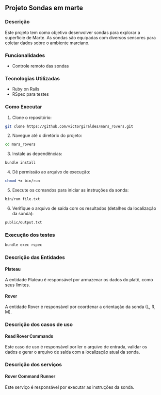 ## Projeto Sondas em marte

### Descrição

Este projeto tem como objetivo desenvolver sondas para explorar a superfície de Marte. As sondas são equipadas com diversos sensores para coletar dados sobre o ambiente marciano.

### Funcionalidades

- Controle remoto das sondas

### Tecnologias Utilizadas

- Ruby on Rails
- RSpec para testes

### Como Executar

1. Clone o repositório:
  ```bash
  git clone https://github.com/victorgiraldes/mars_rovers.git
  ```
2. Navegue até o diretório do projeto:
  ```bash
  cd mars_rovers
  ```
3. Instale as dependências:
  ```bash
  bundle install
  ```
4. Dê permissão ao arquivo de execução:
  ```bash
  chmod +x bin/run
  ```  
5. Execute os comandos para iniciar as instruções da sonda:
  ```bash
  bin/run file.txt
  ```
6. Verifique o arquivo de saída com os resultados (detalhes da localização da sonda):
  ```bash
  public/output.txt
  ```

### Execução dos testes
  ```bash
  bundle exec rspec
  ```

### Descrição das Entidades

#### Plateau

A entidade Plateau é responsável por armazenar os dados do platô, como seus limites.

#### Rover

A entidade Rover é responsável por coordenar a orientação da sonda (L, R, M).

### Descrição dos casos de uso

#### Read Rover Commands

Este caso de uso é responsável por ler o arquivo de entrada, validar os dados e gerar o arquivo de saída com a localização atual da sonda.

### Descrição dos serviços

#### Rover Command Runner

Este serviço é responsável por executar as instruções da sonda.